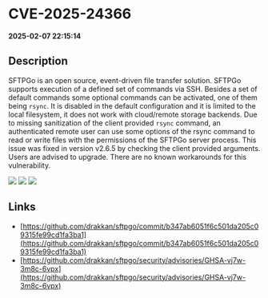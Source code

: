 # CVE-2025-24366

**2025-02-07 22:15:14**

## Description
SFTPGo is an open source, event-driven file transfer solution. SFTPGo supports execution of a defined set of commands via SSH. Besides a set of default commands some optional commands can be activated, one of them being `rsync`. It is disabled in the default configuration and it is limited to the local filesystem, it does not work with cloud/remote storage backends. Due to missing sanitization of the client provided `rsync` command, an authenticated remote user can use some options of the rsync command to read or write files with the permissions of the SFTPGo server process. This issue was fixed in version v2.6.5 by checking the client provided arguments. Users are advised to upgrade. There are no known workarounds for this vulnerability.

![](https://img.shields.io/static/v1?label=Score&message=7.5&color=red)
![](https://img.shields.io/static/v1?label=Severity&message=HIGH&color=red)
![](https://img.shields.io/static/v1?label=CWE&message=RCE&color=green)

## Links
- [https://github.com/drakkan/sftpgo/commit/b347ab6051f6c501da205c09315fe99cd1fa3ba1](https://github.com/drakkan/sftpgo/commit/b347ab6051f6c501da205c09315fe99cd1fa3ba1)
- [https://github.com/drakkan/sftpgo/security/advisories/GHSA-vj7w-3m8c-6vpx](https://github.com/drakkan/sftpgo/security/advisories/GHSA-vj7w-3m8c-6vpx)
